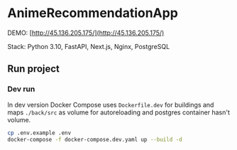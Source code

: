 # AnimeRecommendationApp

DEMO: [http://45.136.205.175/](http://45.136.205.175/)

Stack: Python 3.10, FastAPI, Next.js, Nginx, PostgreSQL

## Run project

### Dev run

In dev version Docker Compose uses `Dockerfile.dev` for buildings and
maps `./back/src` as volume for autoreloading and postgres container hasn't volume.

```bash
cp .env.example .env
docker-compose -f docker-compose.dev.yaml up --build -d
```
